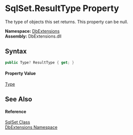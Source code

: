 SqlSet.ResultType Property
==========================
The type of objects this set returns. This property can be null.
  
**Namespace:** [DbExtensions][1]  
**Assembly:** DbExtensions.dll

Syntax
------

```csharp
public Type? ResultType { get; }
```

#### Property Value
[Type][2]

See Also
--------

#### Reference
[SqlSet Class][3]  
[DbExtensions Namespace][1]  

[1]: ../README.md
[2]: https://learn.microsoft.com/dotnet/api/system.type
[3]: README.md